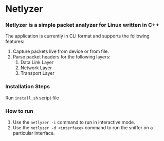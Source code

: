 # Netlyzer
### Netlyzer is a simple packet analyzer for Linux written in C++

The application is currently in CLI format and supports the following features:

1. Capture packets live from device or from file.
2. Parse packet headers for the following layers:
   1. Data Link Layer
   2. Network Layer
   3. Transport Layer

### Installation Steps
Run ```install.sh``` script file

### How to run
1. Use the ```netlyzer -i``` command to run in interactive mode.
2. Use the ```netlyzer -d <interface>``` command to run the sniffer on a particular interface.